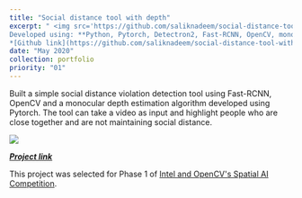 ```yaml
---
title: "Social distance tool with depth"
excerpt: " <img src='https://github.com/saliknadeem/social-distance-tool-with-depth/raw/master/assets/sample_output.gif' style='width:2000px;'> | *Highlighting people in a crowd violating social distancing protocol using detection and depth. Using an unconstrained input video we can infer depth and detect people who are close together.* <br/> <br/> 
Developed using: **Python, Pytorch, Detectron2, Fast-RCNN, OpenCV, monocular depth estimation** <br> 
*[Github link](https://github.com/saliknadeem/social-distance-tool-with-depth)* "
date: "May 2020"
collection: portfolio
priority: "01"
---
```


Built a simple social distance violation detection tool using Fast-RCNN, OpenCV and a monocular depth estimation algorithm developed using Pytorch. The tool can take a video as input and highlight people who are close together and are not maintaining social distance.

<img src='https://github.com/saliknadeem/social-distance-tool-with-depth/raw/master/assets/sample_output.gif'>

***[Project link](https://github.com/saliknadeem/social-distance-tool-with-depth)***

This project was selected for Phase 1 of [Intel and OpenCV's Spatial AI Competition](https://opencv.org/announcing-the-opencv-spatial-ai-competition-sponsored-by-intel-phase-1-winners/).